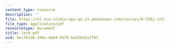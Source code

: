```yaml
---
content_type: resource
description: ''
file: https://ol-ocw-studio-app-qa.s3.amazonaws.com/courses/6-336j-introduction-to-numerical-simulation-sma-5211-fall-2003/9ec7b1d63d6adeb495f5ba21be2a7f83_lec9.pdf
file_type: application/pdf
resourcetype: Document
title: lec9.pdf
uid: 9ec7b1d6-3d6a-deb4-95f5-ba21be2a7f83
---
```

